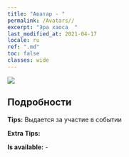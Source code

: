 ```yaml
---
title: "Аватар - "
permalink: /Avatars//
excerpt: "Эра хаоса  "
last_modified_at: 2021-04-17
locale: ru
ref: ".md"
toc: false
classes: wide
---
```

 ![](/images/a/avatarFrame_67.png)

## Подробности

 **Tips:** Выдается за участие в событии 

 **Extra Tips:**  

 **Is available:**  - 


